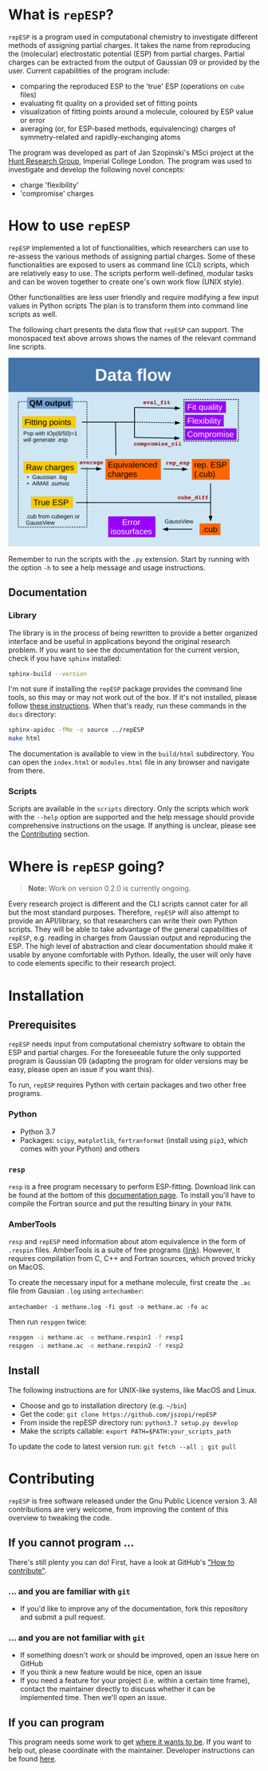 # What is `repESP`?

`repESP` is a program used in computational chemistry to investigate different methods of assigning partial charges.
It takes the name from reproducing the (molecular) electrostatic potential (ESP) from partial charges.
Partial charges can be extracted from the output of Gaussian 09 or provided by the user.
Current capabilities of the program include:

* comparing the reproduced ESP to the 'true' ESP (operations on `cube` files)
* evaluating fit quality on a provided set of fitting points
* visualization of fitting points around a molecule, coloured by ESP value or error
* averaging (or, for ESP-based methods, equivalencing) charges of symmetry-related and rapidly-exchanging atoms

The program was developed as part of Jan Szopinski's MSci project at the [Hunt Research Group](http://www.huntresearchgroup.org.uk/), Imperial College London.
The program was used to investigate and develop the following novel concepts:

* charge 'flexibility'
* 'compromise' charges

# How to use `repESP`

`repESP` implemented a lot of functionalities, which researchers can use to re-assess the various methods of assigning partial charges.
Some of these functionalities are exposed to users as command line (CLI) scripts, which are relatively easy to use.
The scripts perform well-defined, modular tasks and can be woven together to create one's own work flow (UNIX style).

Other functionalities are less user friendly and require modifying a few input values in Python scripts
The plan is to transform them into command line scripts as well.

The following chart presents the data flow that `repESP` can support.
The monospaced text above arrows shows the names of the relevant command line scripts.

![Data flow](https://github.com/jszopi/repESP/blob/master/docs/diagrams/data_flow.png)

Remember to run the scripts with the `.py` extension.
Start by running with the option `-h` to see a help message and usage instructions.

## Documentation

### Library

The library is in the process of being rewritten to provide a better organized interface and be useful in applications beyond the original research problem.
If you want to see the documentation for the current version, check if you have `sphinx` installed:

```sh
sphinx-build --version
```

I'm not sure if installing the `repESP` package provides the command line tools, so this may or may not work out of the box.
If it's not installed, please follow [these instructions](http://www.sphinx-doc.org/en/master/usage/installation.html).
When that's ready, run these commands in the `docs` directory:

```sh
sphinx-apidoc -fMe -o source ../repESP
make html
```

The documentation is available to view in the `build/html` subdirectory.
You can open the `index.html` or `modules.html` file in any browser and navigate from there.

### Scripts

Scripts are available in the `scripts` directory.
Only the scripts which work with the `--help` option are supported and the help message should provide comprehensive instructions on the usage.
If anything is unclear, please see the [Contributing](#contributing) section.

# Where is `repESP` going?

> **Note:** Work on version 0.2.0 is currently ongoing.

Every research project is different and the CLI scripts cannot cater for all but the most standard purposes.
Therefore, `repESP` will also attempt to provide an API/library, so that researchers can write their own Python scripts.
They will be able to take advantage of the general capabilities of `repESP`, e.g. reading in charges from Gaussian output and reproducing the ESP.
The high level of abstraction and clear documentation should make it usable by anyone comfortable with Python.
Ideally, the user will only have to code elements specific to their research project.

# Installation

## Prerequisites

`repESP` needs input from computational chemistry software to obtain the ESP and partial charges.
For the foreseeable future the only supported program is Gaussian 09 (adapting the program for older versions may be easy, please open an issue if you want this).

To run, `repESP` requires Python with certain packages and two other free programs.

### Python

* Python 3.7
* Packages: `scipy`, `matplotlib`, `fortranformat` (install using `pip3`, which comes with your Python) and others

### `resp` 

`resp` is a free program necessary to perform ESP-fitting.
Download link can be found at the bottom of this [documentation page](http://upjv.q4md-forcefieldtools.org/RED/resp/).
To install you'll have to compile the Fortran source and put the resulting binary in your `PATH`.

### AmberTools

`resp` and `repESP` need information about atom equivalence in the form of `.respin` files.
AmberTools is a suite of free programs ([link](http://ambermd.org/AmberTools16-get.html)).
However, it requires compilation from C, C++ and Fortran sources, which proved tricky on MacOS.

To create the necessary input for a methane molecule, first create the `.ac` file from Gausian `.log` using `antechamber`:

`antechamber -i methane.log -fi gout -o methane.ac -fo ac`

Then run `respgen` twice:

```sh
respgen -i methane.ac -o methane.respin1 -f resp1
respgen -i methane.ac -o methane.respin2 -f resp2
```

## Install

The following instructions are for UNIX-like systems, like MacOS and Linux.

* Choose and go to installation directory (e.g. `~/bin`)
* Get the code: `git clone https://github.com/jszopi/repESP`
* From inside the repESP directory run: `python3.7 setup.py develop`
* Make the scripts callable: `export PATH=$PATH:your_scripts_path`

To update the code to latest version run: `git fetch --all ; git pull`

# Contributing

`repESP` is free software released under the Gnu Public Licence version 3.
All contributions are very welcome, from improving the content of this overview to tweaking the code.

## If you cannot program ...

There's still plenty you can do!
First, have a look at GitHub's ["How to contribute"](https://guides.github.com/activities/contributing-to-open-source/#contributing).

### ... and you are familiar with `git`

* If you'd like to improve any of the documentation, fork this repository and submit a pull request.

### ... and you are not familiar with `git`

* If something doesn't work or should be improved, open an issue here on GitHub
* If you think a new feature would be nice, open an issue
* If you need a feature for your project (i.e. within a certain time frame), contact the maintainer directly to discuss whether it can be implemented time.
  Then we'll open an issue.

## If you can program

This program needs some work to get [where it wants to be](#where-is-repesp-going).
If you want to help out, please coordinate with the maintainer.
Developer instructions can be found [here](dev/README.md).
